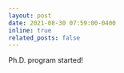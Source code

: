 ```yaml
---
layout: post
date: 2021-08-30 07:59:00-0400
inline: true
related_posts: false
---
```


Ph.D. program started!
